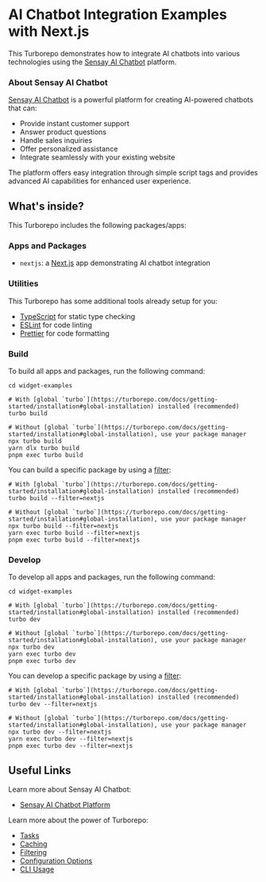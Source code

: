 # AI Chatbot Integration Examples with Next.js

This Turborepo demonstrates how to integrate AI chatbots into various technologies using the [Sensay AI Chatbot](https://sensay.io/ai-chatbot) platform.

### About Sensay AI Chatbot

[Sensay AI Chatbot](https://sensay.io/ai-chatbot) is a powerful platform for creating AI-powered chatbots that can:

- Provide instant customer support
- Answer product questions
- Handle sales inquiries
- Offer personalized assistance
- Integrate seamlessly with your existing website

The platform offers easy integration through simple script tags and provides advanced AI capabilities for enhanced user experience.

## What's inside?

This Turborepo includes the following packages/apps:

### Apps and Packages

- `nextjs`: a [Next.js](https://nextjs.org/) app demonstrating AI chatbot integration

### Utilities

This Turborepo has some additional tools already setup for you:

- [TypeScript](https://www.typescriptlang.org/) for static type checking
- [ESLint](https://eslint.org/) for code linting
- [Prettier](https://prettier.io) for code formatting

### Build

To build all apps and packages, run the following command:

```
cd widget-examples

# With [global `turbo`](https://turborepo.com/docs/getting-started/installation#global-installation) installed (recommended)
turbo build

# Without [global `turbo`](https://turborepo.com/docs/getting-started/installation#global-installation), use your package manager
npx turbo build
yarn dlx turbo build
pnpm exec turbo build
```

You can build a specific package by using a [filter](https://turborepo.com/docs/crafting-your-repository/running-tasks#using-filters):

```
# With [global `turbo`](https://turborepo.com/docs/getting-started/installation#global-installation) installed (recommended)
turbo build --filter=nextjs

# Without [global `turbo`](https://turborepo.com/docs/getting-started/installation#global-installation), use your package manager
npx turbo build --filter=nextjs
yarn exec turbo build --filter=nextjs
pnpm exec turbo build --filter=nextjs
```

### Develop

To develop all apps and packages, run the following command:

```
cd widget-examples

# With [global `turbo`](https://turborepo.com/docs/getting-started/installation#global-installation) installed (recommended)
turbo dev

# Without [global `turbo`](https://turborepo.com/docs/getting-started/installation#global-installation), use your package manager
npx turbo dev
yarn exec turbo dev
pnpm exec turbo dev
```

You can develop a specific package by using a [filter](https://turborepo.com/docs/crafting-your-repository/running-tasks#using-filters):

```
# With [global `turbo`](https://turborepo.com/docs/getting-started/installation#global-installation) installed (recommended)
turbo dev --filter=nextjs

# Without [global `turbo`](https://turborepo.com/docs/getting-started/installation#global-installation), use your package manager
npx turbo dev --filter=nextjs
yarn exec turbo dev --filter=nextjs
pnpm exec turbo dev --filter=nextjs
```

## Useful Links

Learn more about Sensay AI Chatbot:

- [Sensay AI Chatbot Platform](https://sensay.io/ai-chatbot)

Learn more about the power of Turborepo:

- [Tasks](https://turborepo.com/docs/crafting-your-repository/running-tasks)
- [Caching](https://turborepo.com/docs/crafting-your-repository/caching)
- [Filtering](https://turborepo.com/docs/crafting-your-repository/running-tasks#using-filters)
- [Configuration Options](https://turborepo.com/docs/reference/configuration)
- [CLI Usage](https://turborepo.com/docs/reference/command-line-reference)
